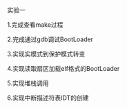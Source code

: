 实验一

1.完成查看make过程

2.完成通过gdb调试BootLoader

3.实现实模式到保护模式转变

4.实现读取扇区加载elf格式的BootLoader

5.实现堆栈调用

6.实现中断描述符表IDT的创建
